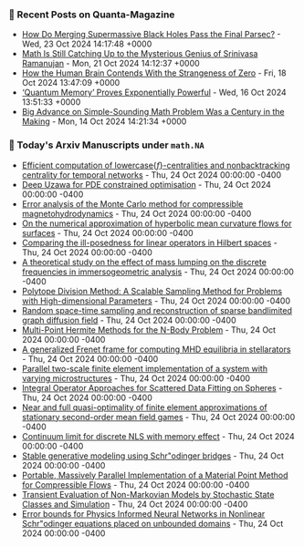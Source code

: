 ### 📝 Recent Posts on Quanta-Magazine
<!-- quanta starts -->
* <a href="https://www.quantamagazine.org/how-do-merging-supermassive-black-holes-pass-the-final-parsec-20241023/">How Do Merging Supermassive Black Holes Pass the Final Parsec?</a> - Wed, 23 Oct 2024 14:17:48 +0000
* <a href="https://www.quantamagazine.org/srinivasa-ramanujan-was-a-genius-math-is-still-catching-up-20241021/">Math Is Still Catching Up to the Mysterious Genius of Srinivasa Ramanujan</a> - Mon, 21 Oct 2024 14:12:37 +0000
* <a href="https://www.quantamagazine.org/how-the-human-brain-contends-with-the-strangeness-of-zero-20241018/">How the Human Brain Contends With the Strangeness of Zero</a> - Fri, 18 Oct 2024 13:47:09 +0000
* <a href="https://www.quantamagazine.org/quantum-memory-proves-exponentially-powerful-20241016/">‘Quantum Memory’ Proves Exponentially Powerful</a> - Wed, 16 Oct 2024 13:51:33 +0000
* <a href="https://www.quantamagazine.org/big-advance-on-simple-sounding-math-problem-was-a-century-in-the-making-20241014/">Big Advance on Simple-Sounding Math Problem Was a Century in the Making</a> - Mon, 14 Oct 2024 14:21:34 +0000
<!-- quanta ends -->

### 📝 Today's Arxiv Manuscripts under ``math.NA``
<!-- arxiv-math-na starts -->
* <a href="https://arxiv.org/abs/2410.17352">Efficient computation of lowercase{$f$}-centralities and nonbacktracking centrality for temporal networks</a> - Thu, 24 Oct 2024 00:00:00 -0400
* <a href="https://arxiv.org/abs/2410.17359">Deep Uzawa for PDE constrained optimisation</a> - Thu, 24 Oct 2024 00:00:00 -0400
* <a href="https://arxiv.org/abs/2410.17663">Error analysis of the Monte Carlo method for compressible magnetohydrodynamics</a> - Thu, 24 Oct 2024 00:00:00 -0400
* <a href="https://arxiv.org/abs/2410.17719">On the numerical approximation of hyperbolic mean curvature flows for surfaces</a> - Thu, 24 Oct 2024 00:00:00 -0400
* <a href="https://arxiv.org/abs/2410.17729">Comparing the ill-posedness for linear operators in Hilbert spaces</a> - Thu, 24 Oct 2024 00:00:00 -0400
* <a href="https://arxiv.org/abs/2410.17857">A theoretical study on the effect of mass lumping on the discrete frequencies in immersogeometric analysis</a> - Thu, 24 Oct 2024 00:00:00 -0400
* <a href="https://arxiv.org/abs/2410.17938">Polytope Division Method: A Scalable Sampling Method for Problems with High-dimensional Parameters</a> - Thu, 24 Oct 2024 00:00:00 -0400
* <a href="https://arxiv.org/abs/2410.18005">Random space-time sampling and reconstruction of sparse bandlimited graph diffusion field</a> - Thu, 24 Oct 2024 00:00:00 -0400
* <a href="https://arxiv.org/abs/2410.17311">Multi-Point Hermite Methods for the N-Body Problem</a> - Thu, 24 Oct 2024 00:00:00 -0400
* <a href="https://arxiv.org/abs/2410.17595">A generalized Frenet frame for computing MHD equilibria in stellarators</a> - Thu, 24 Oct 2024 00:00:00 -0400
* <a href="https://arxiv.org/abs/2103.17040">Parallel two-scale finite element implementation of a system with varying microstructures</a> - Thu, 24 Oct 2024 00:00:00 -0400
* <a href="https://arxiv.org/abs/2401.15294">Integral Operator Approaches for Scattered Data Fitting on Spheres</a> - Thu, 24 Oct 2024 00:00:00 -0400
* <a href="https://arxiv.org/abs/2402.00685">Near and full quasi-optimality of finite element approximations of stationary second-order mean field games</a> - Thu, 24 Oct 2024 00:00:00 -0400
* <a href="https://arxiv.org/abs/1910.05681">Continuum limit for discrete NLS with memory effect</a> - Thu, 24 Oct 2024 00:00:00 -0400
* <a href="https://arxiv.org/abs/2401.04372">Stable generative modeling using Schr"odinger bridges</a> - Thu, 24 Oct 2024 00:00:00 -0400
* <a href="https://arxiv.org/abs/2404.17057">Portable, Massively Parallel Implementation of a Material Point Method for Compressible Flows</a> - Thu, 24 Oct 2024 00:00:00 -0400
* <a href="https://arxiv.org/abs/2406.16447">Transient Evaluation of Non-Markovian Models by Stochastic State Classes and Simulation</a> - Thu, 24 Oct 2024 00:00:00 -0400
* <a href="https://arxiv.org/abs/2409.17938">Error bounds for Physics Informed Neural Networks in Nonlinear Schr"odinger equations placed on unbounded domains</a> - Thu, 24 Oct 2024 00:00:00 -0400
<!-- arxiv-math-na ends -->
